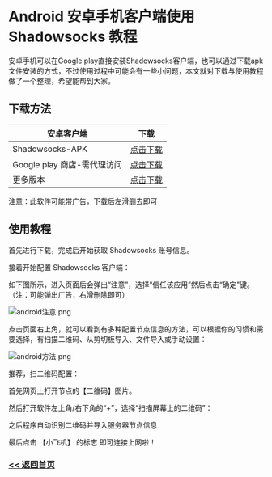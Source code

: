 # Android 安卓手机客户端使用 Shadowsocks 教程

安卓手机可以在Google play直接安装Shadowsocks客户端，也可以通过下载apk文件安装的方式，不过使用过程中可能会有一些小问题，本文就对下载与使用教程做了一个整理，希望能帮到大家。

## 下载方法

|安卓客户端|下载|
|----|----|
|Shadowsocks-APK|[点击下载](https://github.com/shadowsocks/shadowsocks-android/releases/download/v5.2.5/shadowsocks--universal-5.2.5.apk)|
|Google play 商店-需代理访问|[点击下载](https://play.google.com/store/apps/details?id=com.github.shadowsocks)|
|更多版本|[点击下载](https://github.com/shadowsocks/shadowsocks-android/releases)|

注意：此软件可能带广告，下载后左滑删去即可

## 使用教程

首先进行下载，完成后开始获取 Shadowsocks 账号信息。

接着开始配置 Shadowsocks 客户端：

如下图所示，进入页面后会弹出“注意”，选择“信任该应用”然后点击“确定"键。（注：可能弹出广告，右滑删除即可）

![android注意.png](https://i.loli.net/2021/08/08/LjDRhc86NEsSPTJ.png)

点击页面右上角，就可以看到有多种配置节点信息的方法，可以根据你的习惯和需要选择，有扫描二维码、从剪切板导入、文件导入或手动设置：

![android方法.png](https://i.loli.net/2021/08/08/NBgOYSXW3VLhzKr.png)

推荐，扫二维码配置：

首先网页上打开节点的【二维码】图片。

然后打开软件左上角/右下角的“+”，选择“扫描屏幕上的二维码”：

之后程序自动识别二维码并导入服务器节点信息

最后点击 【小飞机】 的标志 即可连接上网啦！

### [<< 返回首页](README.md)

